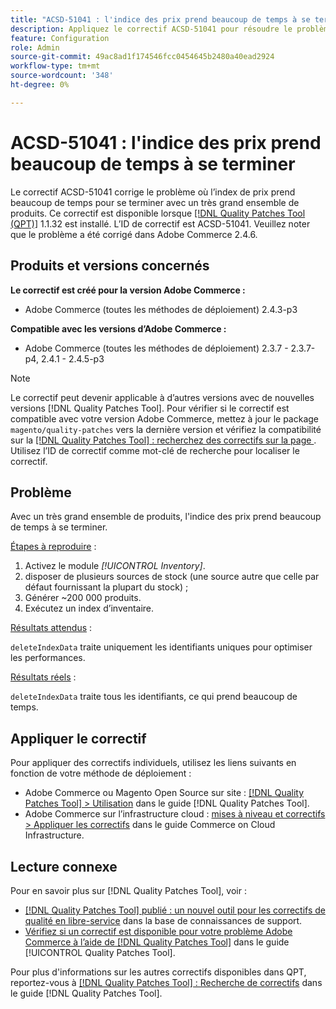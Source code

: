 ```yaml
---
title: "ACSD-51041 : l'indice des prix prend beaucoup de temps à se terminer"
description: Appliquez le correctif ACSD-51041 pour résoudre le problème Adobe Commerce où l’index de prix prend beaucoup de temps pour se terminer avec un très grand ensemble de produits.
feature: Configuration
role: Admin
source-git-commit: 49ac8ad1f174546fcc0454645b2480a40ead2924
workflow-type: tm+mt
source-wordcount: '348'
ht-degree: 0%

---
```


# ACSD-51041 : l&#39;indice des prix prend beaucoup de temps à se terminer

Le correctif ACSD-51041 corrige le problème où l’index de prix prend beaucoup de temps pour se terminer avec un très grand ensemble de produits. Ce correctif est disponible lorsque [[!DNL Quality Patches Tool (QPT)]](https://experienceleague.adobe.com/en/docs/commerce-knowledge-base/kb/announcements/commerce-announcements/magento-quality-patches-released-new-tool-to-self-serve-quality-patches) 1.1.32 est installé. L’ID de correctif est ACSD-51041. Veuillez noter que le problème a été corrigé dans Adobe Commerce 2.4.6.

## Produits et versions concernés

**Le correctif est créé pour la version Adobe Commerce :**

* Adobe Commerce (toutes les méthodes de déploiement) 2.4.3-p3

**Compatible avec les versions d’Adobe Commerce :**

* Adobe Commerce (toutes les méthodes de déploiement) 2.3.7 - 2.3.7-p4, 2.4.1 - 2.4.5-p3

>[!NOTE]
>
>Le correctif peut devenir applicable à d’autres versions avec de nouvelles versions [!DNL Quality Patches Tool]. Pour vérifier si le correctif est compatible avec votre version Adobe Commerce, mettez à jour le package `magento/quality-patches` vers la dernière version et vérifiez la compatibilité sur la [[!DNL Quality Patches Tool] : recherchez des correctifs sur la page ](https://experienceleague.adobe.com/tools/commerce-quality-patches/index.html). Utilisez l’ID de correctif comme mot-clé de recherche pour localiser le correctif.

## Problème

Avec un très grand ensemble de produits, l&#39;indice des prix prend beaucoup de temps à se terminer.

<u>Étapes à reproduire</u> :

1. Activez le module *[!UICONTROL Inventory]*.
1. disposer de plusieurs sources de stock (une source autre que celle par défaut fournissant la plupart du stock) ;
1. Générer ~200 000 produits.
1. Exécutez un index d’inventaire.

<u>Résultats attendus</u> :

`deleteIndexData` traite uniquement les identifiants uniques pour optimiser les performances.

<u>Résultats réels</u> :

`deleteIndexData` traite tous les identifiants, ce qui prend beaucoup de temps.

## Appliquer le correctif

Pour appliquer des correctifs individuels, utilisez les liens suivants en fonction de votre méthode de déploiement :

* Adobe Commerce ou Magento Open Source sur site : [[!DNL Quality Patches Tool] > Utilisation](https://experienceleague.adobe.com/docs/commerce-operations/tools/quality-patches-tool/usage.html) dans le guide [!DNL Quality Patches Tool].
* Adobe Commerce sur l’infrastructure cloud : [mises à niveau et correctifs > Appliquer les correctifs](https://experienceleague.adobe.com/docs/commerce-cloud-service/user-guide/develop/upgrade/apply-patches.html) dans le guide Commerce on Cloud Infrastructure.

## Lecture connexe

Pour en savoir plus sur [!DNL Quality Patches Tool], voir :

* [[!DNL Quality Patches Tool] publié : un nouvel outil pour les correctifs de qualité en libre-service](https://experienceleague.adobe.com/en/docs/commerce-knowledge-base/kb/announcements/commerce-announcements/magento-quality-patches-released-new-tool-to-self-serve-quality-patches) dans la base de connaissances de support.
* [Vérifiez si un correctif est disponible pour votre problème Adobe Commerce à l’aide de  [!DNL Quality Patches Tool]](/help/tools/quality-patches-tool/patches-available-in-qpt/check-patch-for-magento-issue-with-magento-quality-patches.md) dans le guide [!UICONTROL Quality Patches Tool].


Pour plus d&#39;informations sur les autres correctifs disponibles dans QPT, reportez-vous à [[!DNL Quality Patches Tool] : Recherche de correctifs](https://experienceleague.adobe.com/tools/commerce-quality-patches/index.html) dans le guide [!DNL Quality Patches Tool].
